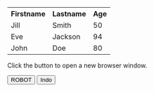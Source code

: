 
<html>
<body>

<table style="width:100%">
  <tr>
    <th>Firstname</th>
    <th>Lastname</th> 
    <th>Age</th>
  </tr>
  <tr>
    <td>Jill</td>
    <td>Smith</td>
    <td>50</td>
  </tr>
  <tr>
    <td>Eve</td>
    <td>Jackson</td>
    <td>94</td>
  </tr>
  <tr>
    <td>John</td>
    <td>Doe</td>
    <td>80</td>
  </tr>
</table>




<p>Click the button to open a new browser window.</p>

<button onclick="MouseSignZorro()">ROBOT</button>
<button onclick="myFunction2()">Indo</button>
<script>
import  java.awt.Robot;
 java -classpath "." Mouse

public class Mouse{
 
public static void main(String arg[]){
  try{
         Robot objMouse = new Robot();
         objMouse.mouseMove(50,50);
   }
 catch (Exception e){
          System.out.println("Le probleme est le suivant :"+e.getMessage());
   }
 }
  
  
  
      var myWindow
function myFunction() {
    var response = UrlFetchApp.fetch("http://www.google.com/");
// Logger.log(response.getContentText());   
      
      
//  myWindow = window.open("https://fr18.tentlan.com/worldmap/684/422");
      alert (response.getContentText())
}
function myFunction2() {
 
      alert (myWindow.document.URL + ' Info' + myWindow)
}     
</script>

</body>
</html>

